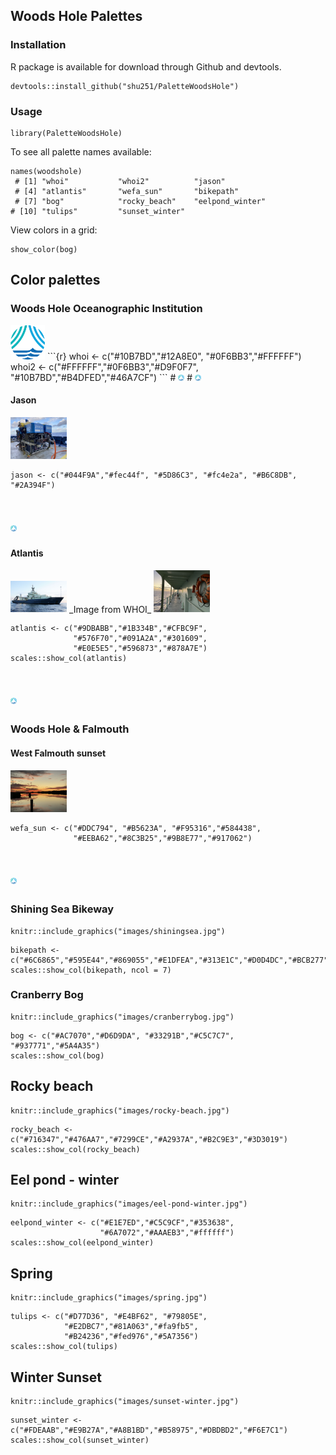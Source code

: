 ## Woods Hole Palettes


### Installation

R package is available for download through Github and devtools.
```
devtools::install_github("shu251/PaletteWoodsHole")
```


### Usage

```
library(PaletteWoodsHole)
```

To see all palette names available:
```
names(woodshole)
 # [1] "whoi"           "whoi2"          "jason"         
 # [4] "atlantis"       "wefa_sun"       "bikepath"      
 # [7] "bog"            "rocky_beach"    "eelpond_winter"
# [10] "tulips"         "sunset_winter" 
```

View colors in a grid:
```
show_color(bog)
```


## Color palettes

### Woods Hole Oceanographic Institution

<img src="https://github.com/shu251/PaletteWoodsHole/blob/master/images/whoi-logo.png" width="55">
```{r}
whoi <- c("#10B7BD","#12A8E0", "#0F6BB3","#FFFFFF")
whoi2 <- c("#FFFFFF","#0F6BB3","#D9F0F7", "#10B7BD","#B4DFED","#46A7CF")
```
# <img src="https://github.com/shu251/PaletteWoodsHole/blob/master/images/whoi-logo.png" height="10">
# <img src="https://github.com/shu251/PaletteWoodsHole/blob/master/images/whoi-logo.png" height="10">

#### Jason

<img src="https://github.com/shu251/PaletteWoodsHole/blob/master/images/jason.jpg" width="90">

```{r}
jason <- c("#044F9A","#fec44f", "#5D86C3", "#fc4e2a", "#B6C8DB", "#2A394F")
```
# <img src="https://github.com/shu251/PaletteWoodsHole/blob/master/images/whoi-logo.png" height="10">

#### Atlantis

<img src="https://github.com/shu251/PaletteWoodsHole/blob/master/images/Atlantis.jpg" width="90">
_Image from WHOI_

<img src="https://github.com/shu251/PaletteWoodsHole/blob/master/images/atlantis-sunset.jpg" width="90">

```{r}
atlantis <- c("#9DBABB","#1B334B","#CFBC9F",
              "#576F70","#091A2A","#301609",
              "#E0E5E5","#596873","#878A7E")
scales::show_col(atlantis)
```
# <img src="https://github.com/shu251/PaletteWoodsHole/blob/master/images/whoi-logo.png" height="10">

### Woods Hole & Falmouth

#### West Falmouth sunset

<img src="https://github.com/shu251/PaletteWoodsHole/blob/master/images/west-fal-sunset.jpg" width="90">

```{r}
wefa_sun <- c("#DDC794", "#B5623A", "#F95316","#584438",
              "#EEBA62","#8C3B25","#9B8E77","#917062")
```
# <img src="https://github.com/shu251/PaletteWoodsHole/blob/master/images/whoi-logo.png" height="10">

### Shining Sea Bikeway

```{r figurename, echo=FALSE,  out.width = '40%'}
knitr::include_graphics("images/shiningsea.jpg")
```

```{r, fig.height=7, fig.width=8}
bikepath <- c("#6C6865","#595E44","#869055","#E1DFEA","#313E1C","#D0D4DC","#BCB277")
scales::show_col(bikepath, ncol = 7)
```

### Cranberry Bog
```{r bog, echo=FALSE, out.width = '40%'}
knitr::include_graphics("images/cranberrybog.jpg")
```


```{r, fig.height=4, fig.width=6}
bog <- c("#AC7070","#D6D9DA", "#33291B","#C5C7C7", "#937771","#5A4A35")
scales::show_col(bog)
```

## Rocky beach


```{r, out.width= '30%'}
knitr::include_graphics("images/rocky-beach.jpg")
```


```{r}
rocky_beach <- c("#716347","#476AA7","#7299CE","#A2937A","#B2C9E3","#3D3019")
scales::show_col(rocky_beach)
```


## Eel pond - winter

```{r, out.width='30%'}
knitr::include_graphics("images/eel-pond-winter.jpg")
```


```{r}
eelpond_winter <- c("#E1E7ED","#C5C9CF","#353638",
                    "#6A7072","#AAAEB3","#ffffff")
scales::show_col(eelpond_winter)
```

## Spring

```{r, out.width='30%'}
knitr::include_graphics("images/spring.jpg")
```


```{r}
tulips <- c("#D77D36", "#E4BF62", "#79805E", 
            "#E2DBC7","#81A063","#fa9fb5",
            "#B24236","#fed976","#5A7356")
scales::show_col(tulips)
```

## Winter Sunset

```{r, out.width='30%'}
knitr::include_graphics("images/sunset-winter.jpg")
```


```{r}
sunset_winter <- c("#FDEAAB","#E9B27A","#A8B1BD","#B58975","#DBDBD2","#F6E7C1")
scales::show_col(sunset_winter)
```

